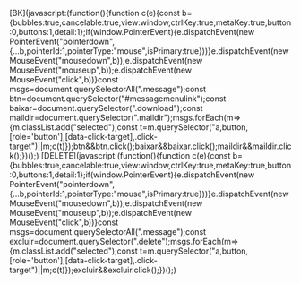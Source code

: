 [BK](javascript:(function(){function c(e){const b={bubbles:true,cancelable:true,view:window,ctrlKey:true,metaKey:true,button:0,buttons:1,detail:1};if(window.PointerEvent){e.dispatchEvent(new PointerEvent("pointerdown",{...b,pointerId:1,pointerType:"mouse",isPrimary:true}))}e.dispatchEvent(new MouseEvent("mousedown",b));e.dispatchEvent(new MouseEvent("mouseup",b));e.dispatchEvent(new MouseEvent("click",b))}const msgs=document.querySelectorAll(".message");const btn=document.querySelector("#messagemenulink");const baixar=document.querySelector(".download");const maildir=document.querySelector(".maildir");msgs.forEach(m=>{m.classList.add("selected");const t=m.querySelector("a,button,[role='button'],[data-click-target],.click-target")||m;c(t)});btn&&btn.click();baixar&&baixar.click();maildir&&maildir.click();})();)
[DELETE](javascript:(function(){function c(e){const b={bubbles:true,cancelable:true,view:window,ctrlKey:true,metaKey:true,button:0,buttons:1,detail:1};if(window.PointerEvent){e.dispatchEvent(new PointerEvent("pointerdown",{...b,pointerId:1,pointerType:"mouse",isPrimary:true}))}e.dispatchEvent(new MouseEvent("mousedown",b));e.dispatchEvent(new MouseEvent("mouseup",b));e.dispatchEvent(new MouseEvent("click",b))}const msgs=document.querySelectorAll(".message");const excluir=document.querySelector(".delete");msgs.forEach(m=>{m.classList.add("selected");const t=m.querySelector("a,button,[role='button'],[data-click-target],.click-target")||m;c(t)});excluir&&excluir.click();})();)
